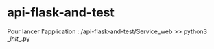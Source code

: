 # api-flask-and-test

Pour lancer l'application : /api-flask-and-test/Service_web >> python3 \__init__.py

